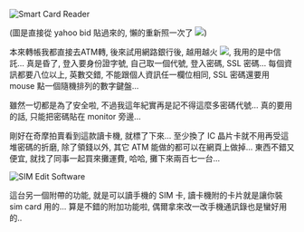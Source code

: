 ![Smart Card Reader](/images/2005-03-06-smart-card-reader/smartcardreader.jpg)

(圖是直接從 yahoo bid 貼過來的, 懶的重新照一次了 ![](/images/2005-03-06-smart-card-reader/shades_smile.gif))

本來轉帳我都直接去ATM轉, 後來試用網路銀行後, 越用越火 ![](/images/2005-03-06-smart-card-reader/angry_smile.gif), 我用的是中信託... 真是昏了, 登入要身份證字號, 自己取一個代號, 登入密碼, SSL 密碼... 每個資訊都要八位以上, 英數交錯, 不能跟個人資訊任一欄位相同, SSL 密碼還要用 mouse 點一個隨機排列的數字鍵盤...

雖然一切都是為了安全啦, 不過我這年紀實再是記不得這麼多密碼代號... 真的要用的話, 只能把密碼貼在 monitor 旁邊...

<!--more-->

剛好在奇摩拍賣看到這款讀卡機, 就標了下來... 至少換了 IC 晶片卡就不用再受這堆密碼的折磨, 除了領錢以外, 其它 ATM 能做的都可以在網頁上做掉... 東西不錯又便宜, 就找了同事一起買來攤運費, 哈哈, 攤下來兩百七一台...

![SIM Edit Software](/images/2005-03-06-smart-card-reader/simedit.jpg)

這台另一個附帶的功能, 就是可以讀手機的 SIM 卡, 讀卡機附的卡片就是讓你裝 sim card 用的... 算是不錯的附加功能啦, 偶爾拿來改一改手機通訊錄也是蠻好用的..